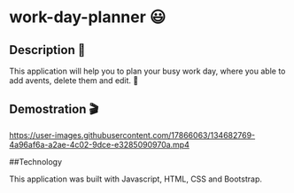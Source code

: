# work-day-planner :smiley:

## Description :raised_hands:

This application will help you to plan your busy work day, where you able to add avents, delete them and edit. :eyes:

## Demostration :clapper:

https://user-images.githubusercontent.com/17866063/134682769-4a96af6a-a2ae-4c02-9dce-e3285090970a.mp4

##Technology

This application was built with Javascript, HTML, CSS and Bootstrap.

